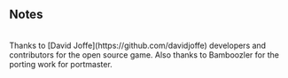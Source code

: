 ## Notes
<br/>
Thanks to [David Joffe](https://github.com/davidjoffe) developers and contributors for the open source game.  Also thanks to Bamboozler for the porting work for portmaster.
<br/>
